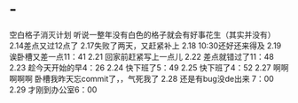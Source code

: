 # - 
空白格子消灭计划
听说一整年没有白色的格子就会有好事花生（其实并没有）
2.14差点又过12点了
2.17失败了两天，又赶紧补上
2.18 10:30还好还来得及
2.19 诶卧槽又差一点11：41
2.21 回家前赶紧写上一点儿
2.22 差点就错过了11：48
2.23 趁今天开始的早4：26
2.24 快下班了5：49
2.25 快下班了4：52
2.27 啊啊啊啊啊 卧槽我昨天忘commit了，，气死我了
2.28 还是有bug没de出来 7：00
2.29 才刚到办公室6：00
